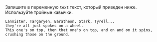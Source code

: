 Запишите в переменную `text` текст, который приведен ниже. Используйте тройные кавычки.

```
Lannister, Targaryen, Baratheon, Stark, Tyrell...
they're all just spokes on a wheel.
This one's on top, then that one's on top, and on and on it spins,
crushing those on the ground.
```
